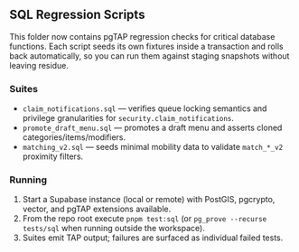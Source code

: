 ## SQL Regression Scripts

This folder now contains pgTAP regression checks for critical database
functions. Each script seeds its own fixtures inside a transaction and rolls
back automatically, so you can run them against staging snapshots without
leaving residue.

### Suites

- `claim_notifications.sql` — verifies queue locking semantics and privilege
granularities for `security.claim_notifications`.
- `promote_draft_menu.sql` — promotes a draft menu and asserts cloned
categories/items/modifiers.
- `matching_v2.sql` — seeds minimal mobility data to validate
  `match_*_v2` proximity filters.

### Running

1. Start a Supabase instance (local or remote) with PostGIS, pgcrypto, vector,
   and pgTAP extensions available.
2. From the repo root execute `pnpm test:sql` (or `pg_prove --recurse tests/sql` when running outside the workspace).
3. Suites emit TAP output; failures are surfaced as individual failed tests.
